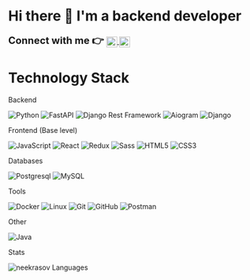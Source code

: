 # Hi there 👋 I'm a backend developer

<div>
    <strong style = "font-size: 20px"> Connect with me 👉 </strong> 
    <a href="https://t.me/neekrasov">
        <img align="center" alt="Telegram" width="22px" src="https://camo.githubusercontent.com/5c1975da7d9ab735ceb71c57b6c7e48ff3e08ca4/68747470733a2f2f6564656e742e6769746875622e696f2f537570657254696e7949636f6e732f696d616765732f7376672f74656c656772616d2e737667">
    </a>
    <a href="https://discordapp.com/users/neekrasov#5313">
        <img align="center" alt="Discord" width="22px" src="https://raw.githubusercontent.com/peterthehan/peterthehan/master/assets/discord.svg" />
    </a>
</div>

# Technology Stack

Backend
  
![Python](https://img.shields.io/badge/-Python-black?style=flat&logo=Python)
![FastAPI](https://img.shields.io/badge/-FastAPI-black?style=flat&logo=FastAPI)
![Django Rest Framework](https://img.shields.io/badge/DRF-red?style=flat&logo=Django)
![Aiogram](https://img.shields.io/badge/-Aiogram-blue?style=flat&logo=Aiogram)
![Django](https://img.shields.io/badge/-Django-0aad48?style=flat&logo=Django)


Frontend (Base level)  

![JavaScript](https://img.shields.io/badge/-JavaScript-%23F7DF1C?style=flat&logo=javascript&logoColor=000000&labelColor=%23F7DF1C&color=%23FFCE5A) 
![React](https://img.shields.io/badge/-React-61DAFB?style=flat&logo=react&logoColor=black)
![Redux](https://img.shields.io/badge/-Redux-764ABC?style=flat&logo=redux&logoColor=black)
![Sass](https://img.shields.io/badge/-Sass-CC6699?style=flat&logo=html5&logoColor=ffffff)
![HTML5](https://img.shields.io/badge/-HTML5-%23E44D27?style=flat&logo=html5&logoColor=ffffff)
![CSS3](https://img.shields.io/badge/-CSS3-%231572B6?style=flat&logo=css3)

Databases

![Postgresql](https://img.shields.io/badge/-Postgresql-%232c3e50?style=flat&logo=Postgresql)
![MySQL](https://img.shields.io/badge/-MySQL-4479A1?style=flat&logo=mysql&logoColor=ffffff)

Tools

![Docker](https://img.shields.io/badge/-Docker-46a2f1?style=flat&logo=docker&logoColor=white)
![Linux](https://img.shields.io/badge/Linux-black?style=flat&logo=linux)
![Git](https://img.shields.io/badge/-Git-black?style=flat&logo=git)
![GitHub](https://img.shields.io/badge/-GitHub-181717?style=flat&logo=github)
![Postman](https://img.shields.io/badge/Postman-FCA121?style=flat&logo=postman)

Other

![Java](https://img.shields.io/badge/-Java-important?style=flat&logo=java)

Stats  
  
![neekrasov Languages](https://github-readme-stats.vercel.app/api/top-langs/?username=neekrasov&layout=compact&count_private=true&theme=dracula)
